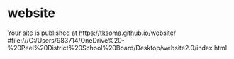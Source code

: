 # website
Your site is published at https://tksoma.github.io/website/
#file:///C:/Users/983714/OneDrive%20-%20Peel%20District%20School%20Board/Desktop/website2.0/index.html
